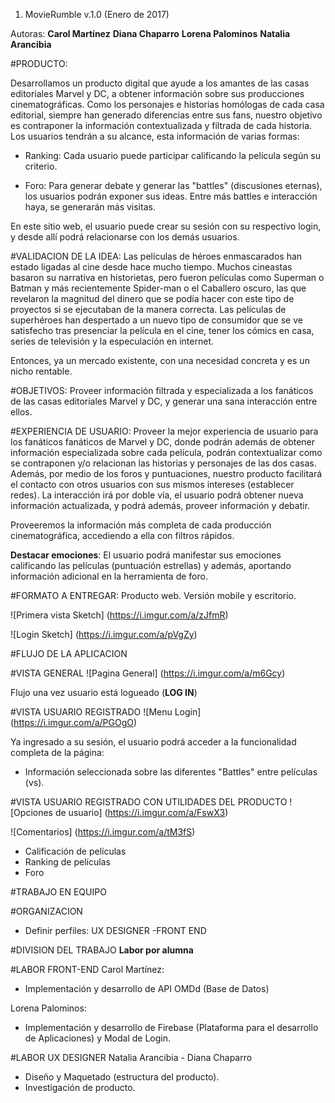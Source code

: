1. MovieRumble v.1.0 (Enero de 2017)

Autoras:
**Carol Martínez**
**Diana Chaparro**
**Lorena Palominos**
**Natalia Arancibia**

#PRODUCTO:

Desarrollamos un producto digital que ayude a los amantes de las casas editoriales Marvel y DC, a obtener información sobre sus producciones cinematográficas. Como los personajes e historias homólogas de cada casa editorial, siempre han generado diferencias entre sus fans, nuestro objetivo es contraponer la información contextualizada y filtrada de cada historia.
Los usuarios tendrán a su alcance, esta información de varias formas:

- Ranking: Cada usuario puede participar calificando la película según su criterio.

- Foro: Para generar debate y generar las "battles" (discusiones eternas), los usuarios podrán exponer sus ideas. Entre más battles e interacción haya, se generarán más visitas.

En este sitio web, el usuario puede crear su sesión con su respectivo login, y desde allí podrá relacionarse con los demás usuarios.

#VALIDACION DE LA IDEA:
Las películas de héroes enmascarados han estado ligadas al cine desde hace mucho tiempo. Muchos cineastas basaron su narrativa en historietas, pero fueron películas como Superman o Batman y más recientemente Spider-man o el Caballero oscuro, las que revelaron la magnitud del dinero que se podía hacer con este tipo de proyectos si se ejecutaban de la manera correcta. Las películas de superhéroes han despertado a un nuevo tipo de consumidor que se ve satisfecho tras presenciar la película en el cine, tener los cómics en casa, series de televisión y la especulación en internet.

Entonces, ya un mercado existente, con una necesidad concreta y es un nicho rentable.

#OBJETIVOS:
Proveer información filtrada y especializada a los fanáticos de las casas editoriales Marvel y DC, y generar una sana interacción entre ellos.

#EXPERIENCIA DE USUARIO:
Proveer la mejor experiencia de usuario para los fanáticos fanáticos de Marvel y DC, donde podrán además de obtener información especializada sobre cada película, podrán contextualizar como se contraponen y/o relacionan las historias y personajes de las dos casas. Además, por medio de los foros y puntuaciones, nuestro producto facilitará el contacto con otros usuarios con sus mismos intereses (establecer redes).
La interacción irá por doble vía, el usuario podrá obtener nueva información actualizada, y podrá además, proveer información y debatir.

Proveeremos la información más completa de cada producción cinematográfica, accediendo a ella con filtros rápidos.

**Destacar emociones**: El usuario podrá manifestar sus emociones calificando las películas (puntuación estrellas) y además, aportando información adicional en la herramienta de foro.

#FORMATO A ENTREGAR: Producto web. Versión mobile y escritorio.

![Primera vista Sketch] (https://i.imgur.com/a/zJfmR)

![Login Sketch] (https://i.imgur.com/a/pVgZy)



#FLUJO DE LA APLICACION


#VISTA GENERAL
![Pagina General] (https://i.imgur.com/a/m6Gcy)

Flujo una vez usuario está logueado (**LOG IN**)

#VISTA USUARIO REGISTRADO
![Menu Login] (https://i.imgur.com/a/PGOgO)

Ya ingresado a su sesión, el usuario podrá acceder a la funcionalidad completa de la página:
- Información seleccionada sobre las diferentes "Battles" entre películas (vs).

#VISTA USUARIO REGISTRADO CON UTILIDADES DEL PRODUCTO
![Opciones de usuario] (https://i.imgur.com/a/FswX3)

![Comentarios] (https://i.imgur.com/a/tM3fS)

- Calificación de películas
- Ranking de películas
- Foro

#TRABAJO EN EQUIPO

#ORGANIZACION
-  Definir perfiles:  UX DESIGNER -FRONT END

#DIVISION DEL TRABAJO
****Labor por alumna****

#LABOR FRONT-END
Carol Martínez:
- Implementación y desarrollo de API OMDd (Base de Datos)

Lorena Palominos:
- Implementación y desarrollo de Firebase (Plataforma para el desarrollo de Aplicaciones) y Modal de Login.

#LABOR UX DESIGNER
Natalia Arancibia - Diana Chaparro
- Diseño y Maquetado (estructura del producto).
- Investigación de producto.









